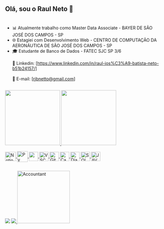 ## Olá, sou o Raul Neto 🤝 <h1>

* 📊 Atualmente trabalho como Master Data Associate - BAYER DE SÃO JOSÉ DOS CAMPOS - SP
* 🌐 Estagiei com Desenvolvimento Web - CENTRO DE COMPUTAÇÃO DA AERONÁUTICA DE SÃO JOSÉ DOS CAMPOS - SP
* 🎓 Estudante de Banco de Dados - FATEC SJC SP 3/6 <br></br>
 💬 Linkedin: [https://www.linkedin.com/in/raul-jos%C3%A9-batista-neto-b51b24157/] <br></br>
 💬 E-mail: [rjbnetto@gmail.com] 
##

<div>
  <a href="https://github.com/Raulnt">
  <img height="180em" src="https://github-readme-stats.vercel.app/api?username=Raulnt&show_icons=true&theme=dark&include_all_commits=true&count_private=true"/>
  <img height="180em" src="https://github-readme-stats.vercel.app/api/top-langs/?username=Raulnt&layout=compact&langs=compact&langs_count=168&theme=dark"/>
</div>


<div style="display: inline_block"><br>
  <img align="center" alt="Notion" height="30" width="35" sticky="s" src="https://github.com/AndreMeneses0103/API_1_SEMESTRE/assets/127263243/305c4afc-61f5-4ab5-a358-a4a880e4a7cc" />
  <img align="center" alt="Py" heigth="30" width="35" src="https://cdn.jsdelivr.net/gh/devicons/devicon/icons/python/python-original.svg" />
  <img align="center" alt"JSON" height="30" width"35" src="https://user-images.githubusercontent.com/111203231/233870200-deb22a10-a7e3-4d06-9d31-63ae0354aad0.png"/>
  <img align="center" alt="VSCode" heigth="30" width="30" src="https://cdn.jsdelivr.net/gh/devicons/devicon/icons/vscode/vscode-original.svg" />
  <img align="center" alt="Git" heigth="26" width="30" sticky="s" src="https://cdn.jsdelivr.net/gh/devicons/devicon/icons/git/git-original.svg" />
  <img align="center" alt="Canva" heigth="30" width="30" sticky="s" src="https://cdn.jsdelivr.net/gh/devicons/devicon/icons/canva/canva-original.svg" /> 
  <img align="center" alt="Django" heigth="30" width="30" sticky="s" src="https://github.com/raulnt/raulnt/assets/127263427/14987f99-b865-4e42-ad7c-b7ab15550ab7" />
  <img align="center" alt="SQL" heigth="30" width="30" sticky="s" src="https://github.com/raulnt/raulnt/assets/127263427/e4c0a66b-967f-460d-9d56-047126a7ba24" />
  <img align="center" alt="JAVA" heigth="30" width="30" sticky="s" src="https://github.com/raulnt/raulnt/assets/127263427/892b2ff6-a268-4e85-a4a4-d325314d08ad" />
</div>

##
</div>
<div>
<a href = "https://www.instagram.com/raulntt_/"><img src="https://img.shields.io/badge/Instagram-E4405F?style=for-the-badge&logo=instagram&logoColor=white" target="_blank"><a/>
<a href = "https://www.linkedin.com/in/raul-josé-batista-neto-b51b24157/"><img src="https://img.shields.io/badge/LinkedIn-0077B5?style=for-the-badge&logo=linkedin&logoColor=white" target="_blank">
<img align="" alt="Accountant" heigth="90" width="172" sticky="s" src="https://komarev.com/ghpvc/?username=raulnt-username&label=PROFILE+VIEWS" />
</div>
